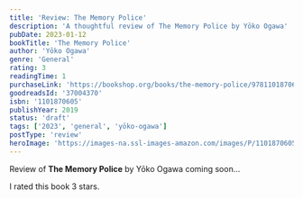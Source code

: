 ```yaml
---
title: 'Review: The Memory Police'
description: 'A thoughtful review of The Memory Police by Yōko Ogawa'
pubDate: 2023-01-12
bookTitle: 'The Memory Police'
author: 'Yōko Ogawa'
genre: 'General'
rating: 3
readingTime: 1
purchaseLink: 'https://bookshop.org/books/the-memory-police/9781101870600'
goodreadsId: '37004370'
isbn: '1101870605'
publishYear: 2019
status: 'draft'
tags: ['2023', 'general', 'yōko-ogawa']
postType: 'review'
heroImage: 'https://images-na.ssl-images-amazon.com/images/P/1101870605.01.L.jpg'
---
```


Review of **The Memory Police** by Yōko Ogawa coming soon...

I rated this book 3 stars.